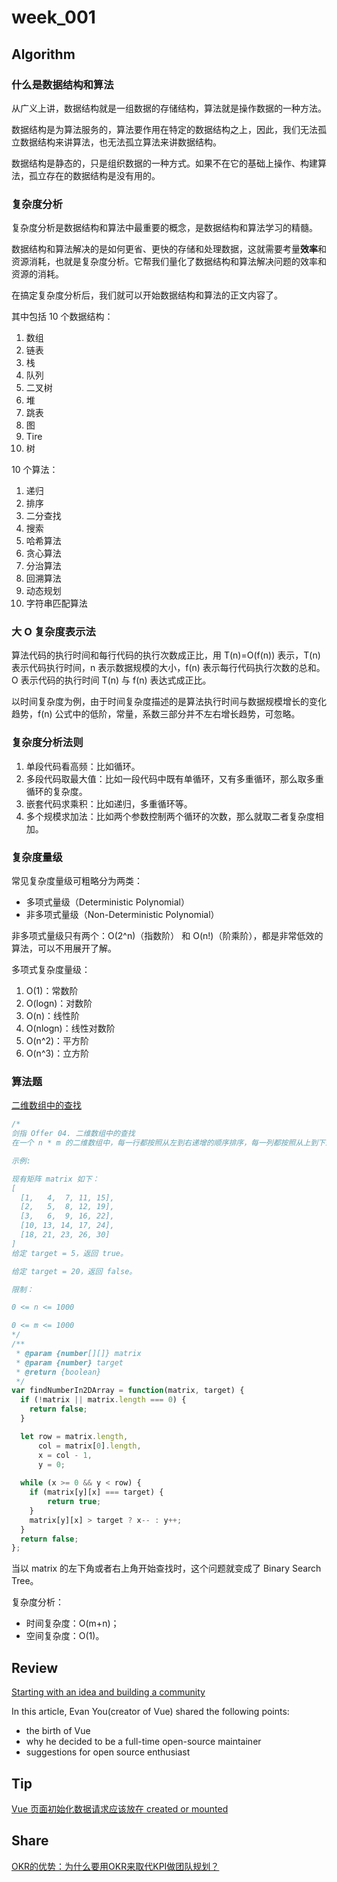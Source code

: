# week_001

## Algorithm

### 什么是数据结构和算法

从广义上讲，数据结构就是一组数据的存储结构，算法就是操作数据的一种方法。

数据结构是为算法服务的，算法要作用在特定的数据结构之上，因此，我们无法孤立数据结构来讲算法，也无法孤立算法来讲数据结构。

数据结构是静态的，只是组织数据的一种方式。如果不在它的基础上操作、构建算法，孤立存在的数据结构是没有用的。

### 复杂度分析

复杂度分析是数据结构和算法中最重要的概念，是数据结构和算法学习的精髓。

数据结构和算法解决的是如何更省、更快的存储和处理数据，这就需要考量**效率**和资源消耗，也就是复杂度分析。它帮我们量化了数据结构和算法解决问题的效率和资源的消耗。

在搞定复杂度分析后，我们就可以开始数据结构和算法的正文内容了。

其中包括 10 个数据结构：

1. 数组
2. 链表
3. 栈
4. 队列
5. 二叉树
6. 堆
7. 跳表
8. 图
9. Tire
10. 树

10 个算法：

1. 递归
2. 排序
3. 二分查找
4. 搜索
5. 哈希算法
6. 贪心算法
7. 分治算法
8. 回溯算法
9. 动态规划
10. 字符串匹配算法

### 大 O 复杂度表示法

算法代码的执行时间和每行代码的执行次数成正比，用 T(n)=O(f(n)) 表示，T(n) 表示代码执行时间，n 表示数据规模的大小，f(n) 表示每行代码执行次数的总和。O 表示代码的执行时间 T(n) 与 f(n) 表达式成正比。

以时间复杂度为例，由于时间复杂度描述的是算法执行时间与数据规模增长的变化趋势，f(n) 公式中的低阶，常量，系数三部分并不左右增长趋势，可忽略。

### 复杂度分析法则

1. 单段代码看高频：比如循环。
2. 多段代码取最大值：比如一段代码中既有单循环，又有多重循环，那么取多重循环的复杂度。
3. 嵌套代码求乘积：比如递归，多重循环等。
4. 多个规模求加法：比如两个参数控制两个循环的次数，那么就取二者复杂度相加。

### 复杂度量级

常见复杂度量级可粗略分为两类：

* 多项式量级（Deterministic Polynomial）
* 非多项式量级（Non-Deterministic Polynomial）

非多项式量级只有两个：O(2^n)（指数阶） 和 O(n!)（阶乘阶），都是非常低效的算法，可以不用展开了解。

多项式复杂度量级：

1. O(1)：常数阶
2. O(logn)：对数阶
3. O(n)：线性阶
4. O(nlogn)：线性对数阶
5. O(n^2)：平方阶
6. O(n^3)：立方阶

### 算法题

[二维数组中的查找](https://leetcode-cn.com/problems/er-wei-shu-zu-zhong-de-cha-zhao-lcof/)

```js
/* 
剑指 Offer 04. 二维数组中的查找 
在一个 n * m 的二维数组中，每一行都按照从左到右递增的顺序排序，每一列都按照从上到下递增的顺序排序。请完成一个高效的函数，输入这样的一个二维数组和一个整数，判断数组中是否含有该整数。

示例:

现有矩阵 matrix 如下：
[
  [1,   4,  7, 11, 15],
  [2,   5,  8, 12, 19],
  [3,   6,  9, 16, 22],
  [10, 13, 14, 17, 24],
  [18, 21, 23, 26, 30]
]
给定 target = 5，返回 true。

给定 target = 20，返回 false。

限制：

0 <= n <= 1000

0 <= m <= 1000
*/
/**
 * @param {number[][]} matrix
 * @param {number} target
 * @return {boolean}
 */
var findNumberIn2DArray = function(matrix, target) {
  if (!matrix || matrix.length === 0) {
    return false;
  }

  let row = matrix.length,
      col = matrix[0].length,
      x = col - 1,
      y = 0;
  
  while (x >= 0 && y < row) {
    if (matrix[y][x] === target) {
        return true;
    }
    matrix[y][x] > target ? x-- : y++;
  }
  return false;
};
```

当以 matrix 的左下角或者右上角开始查找时，这个问题就变成了 Binary Search Tree。

复杂度分析：

* 时间复杂度：O(m+n)；
* 空间复杂度：O(1)。

## Review

[Starting with an idea and building a community](https://github.com/readme/evan-you)

In this article, Evan You(creator of Vue) shared the following points:

* the birth of Vue
* why he decided to be a full-time open-source maintainer
* suggestions for open source enthusiast

## Tip

[Vue 页面初始化数据请求应该放在 created or mounted](https://cq036pgwqz.feishu.cn/docs/doccnSXl1UzyTl4EuvkuVPnHG6b)

## Share

[OKR的优势：为什么要用OKR来取代KPI做团队规划？](https://time.geekbang.org/column/article/334826)
